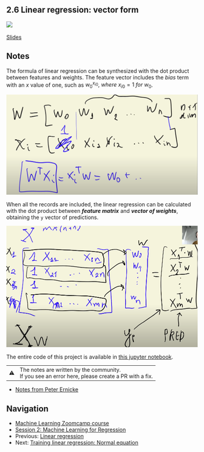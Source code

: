 ## 2.6 Linear regression: vector form

<a href="https://www.youtube.com/watch?v=YkyevnYyAww&list=PL3MmuxUbc_hIhxl5Ji8t4O6lPAOpHaCLR&index=17"><img src="images/thumbnail-2-06.jpg"></a>

[Slides](https://www.slideshare.net/AlexeyGrigorev/ml-zoomcamp-2-slides)

## Notes

The formula of linear regression can be synthesized with the dot product between features and weights. The feature vector includes the _bias_ term with an _x_ value of one, such as $w_{0}^{x_{i0}},\ where\ x_{i0} = 1\ for\ w_0$.

![06-linear-regression-dot-product](./images/06-linear-regression-dot-product.png)

When all the records are included, the linear regression can be calculated with the dot product between **_feature matrix_** and **_vector of weights_**, obtaining the `y` vector of predictions.

![06-linear-regression-matrix](./images/06-linear-regression-matrix.png)

The entire code of this project is available in [this jupyter notebook](https://github.com/alexeygrigorev/mlbookcamp-code/blob/master/chapter-02-car-price/02-carprice.ipynb).

<table>
   <tr>
      <td>⚠️</td>
      <td>
         The notes are written by the community. <br>
         If you see an error here, please create a PR with a fix.
      </td>
   </tr>
</table>

- [Notes from Peter Ernicke](https://knowmledge.wordpress.com/2023/09/20/ml-zoomcamp-2023-machine-learning-for-regression-part-5/)

## Navigation

- [Machine Learning Zoomcamp course](../)
- [Session 2: Machine Learning for Regression](./)
- Previous: [Linear regression](05-linear-regression-simple.md)
- Next: [Training linear regression: Normal equation](07-linear-regression-training.md)
